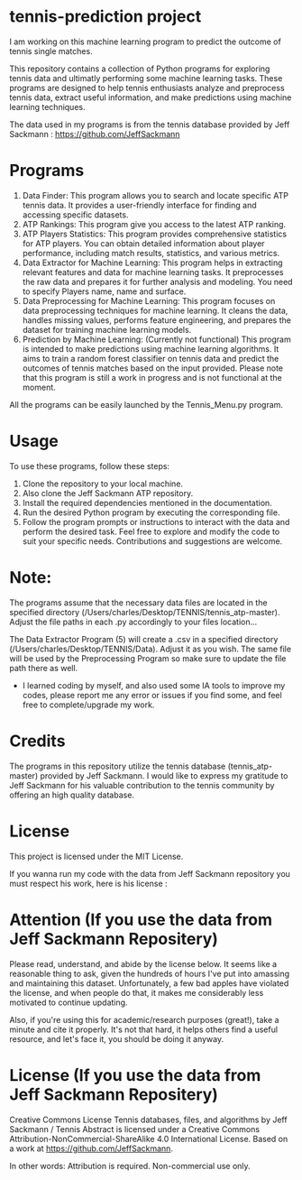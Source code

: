 # tennis-prediction project

I am working on this machine learning program to predict the outcome of tennis single matches. 

This repository contains a collection of Python programs for exploring tennis data and ultimatly performing some machine learning tasks. These programs are designed to help tennis enthusiasts analyze and preprocess tennis data, extract useful information, and make predictions using machine learning techniques.

The data used in my programs is from the tennis database provided by Jeff Sackmann : https://github.com/JeffSackmann

# Programs

1. Data Finder: This program allows you to search and locate specific ATP tennis data. It provides a user-friendly interface for finding and accessing specific datasets.
2. ATP Rankings: This program give you access to the latest ATP ranking.
3. ATP Players Statistics: This program provides comprehensive statistics for ATP players. You can obtain detailed information about player performance, including match results, statistics, and various metrics.
4. Data Extractor for Machine Learning: This program helps in extracting relevant features and data for machine learning tasks. It preprocesses the raw data and prepares it for further analysis and modeling. You need to specify Players name, name and surface.
5.  Data Preprocessing for Machine Learning: This program focuses on data preprocessing techniques for machine learning. It cleans the data, handles missing values, performs feature engineering, and prepares the dataset for training machine learning models.
6. Prediction by Machine Learning: (Currently not functional) This program is intended to make predictions using machine learning algorithms. It aims to train a random forest classifier on tennis data and predict the outcomes of tennis matches based on the input provided. Please note that this program is still a work in progress and is not functional at the moment.

All the programs can be easily launched by the Tennis_Menu.py program.

# Usage
To use these programs, follow these steps:

1. Clone the repository to your local machine.
2. Also clone the Jeff Sackmann ATP repository.
3. Install the required dependencies mentioned in the documentation.
4. Run the desired Python program by executing the corresponding file.
5. Follow the program prompts or instructions to interact with the data and perform the desired task.
Feel free to explore and modify the code to suit your specific needs. Contributions and suggestions are welcome.

# Note: 

The programs assume that the necessary data files are located in the specified directory (/Users/charles/Desktop/TENNIS/tennis_atp-master). Adjust the file paths in each .py accordingly to your files location...

The Data Extractor Program (5) will create a .csv in a specified directory (/Users/charles/Desktop/TENNIS/Data). Adjust it as you wish. The same file will be used by the Preprocessing Program so make sure to update the file path there as well.

+ I learned coding by myself, and also used some IA tools to improve my codes, please report me any error or issues if you find some, and feel free to complete/upgrade my work.

# Credits
The programs in this repository utilize the tennis database (tennis_atp-master) provided by Jeff Sackmann. I would like to express my gratitude to Jeff Sackmann for his valuable contribution to the tennis community by offering an high quality database.

# License
This project is licensed under the MIT License.

If you wanna run my code with the data from Jeff Sackmann repository you must respect his work, here is his license :

# Attention (If you use the data from Jeff Sackmann Repositery)

Please read, understand, and abide by the license below. It seems like a reasonable thing to ask, given the hundreds of hours I've put into amassing and maintaining this dataset. Unfortunately, a few bad apples have violated the license, and when people do that, it makes me considerably less motivated to continue updating.

Also, if you're using this for academic/research purposes (great!), take a minute and cite it properly. It's not that hard, it helps others find a useful resource, and let's face it, you should be doing it anyway.

# License (If you use the data from Jeff Sackmann Repositery)

Creative Commons License
Tennis databases, files, and algorithms by Jeff Sackmann / Tennis Abstract is licensed under a Creative Commons Attribution-NonCommercial-ShareAlike 4.0 International License.
Based on a work at https://github.com/JeffSackmann.

In other words: Attribution is required. Non-commercial use only.
